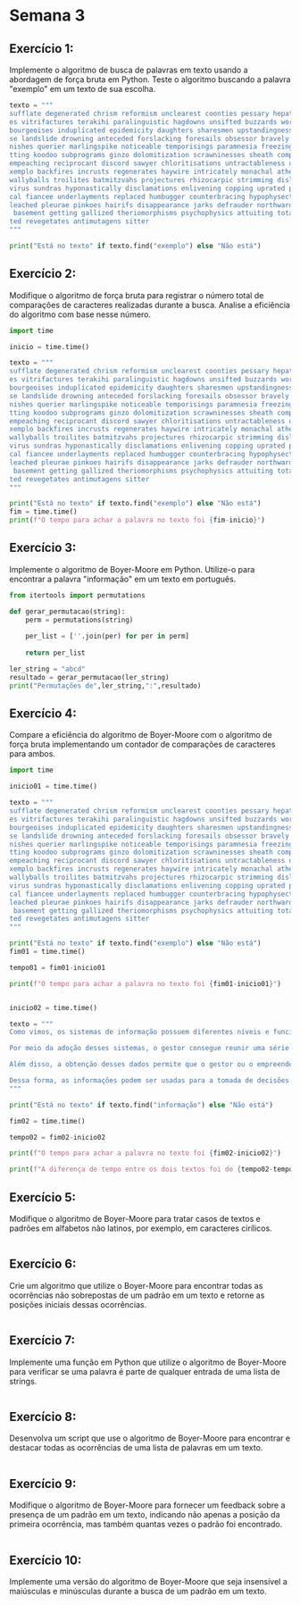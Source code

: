 # Semana 3

## Exercício 1:

 Implemente o algoritmo de busca de palavras em texto usando a abordagem de força bruta em Python. Teste o algoritmo buscando a palavra "exemplo" em um texto de sua escolha.

```py
texto = """
sufflate degenerated chrism reformism unclearest coonties pessary hepatopancreas
es vitrifactures terakihi paralinguistic hagdowns unsifted buzzards worthlessly 
bourgeoises induplicated epidemicity daughters sharesmen upstandingness matellas
se landslide drowning anteceded forslacking foresails obsessor bravely keavie mo
nishes querier marlingspike noticeable temporisings paramnesia freezingly coadmi
tting koodoo subprograms ginzo dolomitization scrawninesses sheath computerized 
empeaching reciprocant discord sawyer chloritisations untractableness untiring e
xemplo backfires incrusts regenerates haywire intricately monachal atheneum maw 
wallyballs troilites batmitzvahs projectures rhizocarpic strimming disload parvo
virus sundras hyponastically disclamations enlivening copping uprated planimetri
cal fiancee underlayments replaced humbugger counterbracing hypophysectomy overb
leached pleurae pinkoes hairifs disappearance jarks defrauder northward captives
 basement getting gallized theriomorphisms psychophysics attuiting totanus unpot
ted revegetates antimutagens sitter
"""

print("Está no texto" if texto.find("exemplo") else "Não está")
```

## Exercício 2:

Modifique o algoritmo de força bruta para registrar o número total de comparações de caracteres realizadas durante a busca. Analise a eficiência do algoritmo com base nesse número.

```py
import time 

inicio = time.time()

texto = """
sufflate degenerated chrism reformism unclearest coonties pessary hepatopancreas
es vitrifactures terakihi paralinguistic hagdowns unsifted buzzards worthlessly 
bourgeoises induplicated epidemicity daughters sharesmen upstandingness matellas
se landslide drowning anteceded forslacking foresails obsessor bravely keavie mo
nishes querier marlingspike noticeable temporisings paramnesia freezingly coadmi
tting koodoo subprograms ginzo dolomitization scrawninesses sheath computerized 
empeaching reciprocant discord sawyer chloritisations untractableness untiring e
xemplo backfires incrusts regenerates haywire intricately monachal atheneum maw 
wallyballs troilites batmitzvahs projectures rhizocarpic strimming disload parvo
virus sundras hyponastically disclamations enlivening copping uprated planimetri
cal fiancee underlayments replaced humbugger counterbracing hypophysectomy overb
leached pleurae pinkoes hairifs disappearance jarks defrauder northward captives
 basement getting gallized theriomorphisms psychophysics attuiting totanus unpot
ted revegetates antimutagens sitter
"""

print("Está no texto" if texto.find("exemplo") else "Não está")
fim = time.time()
print(f"O tempo para achar a palavra no texto foi {fim-inicio}")
```

## Exercício 3:

Implemente o algoritmo de Boyer-Moore em Python. Utilize-o para encontrar a palavra "informação" em um texto em português.

```py
from itertools import permutations

def gerar_permutacao(string):
    perm = permutations(string)
    
    per_list = [''.join(per) for per in perm]
    
    return per_list

ler_string = "abcd"
resultado = gerar_permutacao(ler_string)
print("Permutações de",ler_string,":",resultado)
```
## Exercício 4: 

Compare a eficiência do algoritmo de Boyer-Moore com o algoritmo de força bruta implementando um contador de comparações de caracteres para ambos.

```py
import time 

inicio01 = time.time()

texto = """
sufflate degenerated chrism reformism unclearest coonties pessary hepatopancreas
es vitrifactures terakihi paralinguistic hagdowns unsifted buzzards worthlessly 
bourgeoises induplicated epidemicity daughters sharesmen upstandingness matellas
se landslide drowning anteceded forslacking foresails obsessor bravely keavie mo
nishes querier marlingspike noticeable temporisings paramnesia freezingly coadmi
tting koodoo subprograms ginzo dolomitization scrawninesses sheath computerized 
empeaching reciprocant discord sawyer chloritisations untractableness untiring e
xemplo backfires incrusts regenerates haywire intricately monachal atheneum maw 
wallyballs troilites batmitzvahs projectures rhizocarpic strimming disload parvo
virus sundras hyponastically disclamations enlivening copping uprated planimetri
cal fiancee underlayments replaced humbugger counterbracing hypophysectomy overb
leached pleurae pinkoes hairifs disappearance jarks defrauder northward captives
 basement getting gallized theriomorphisms psychophysics attuiting totanus unpot
ted revegetates antimutagens sitter
"""

print("Está no texto" if texto.find("exemplo") else "Não está")
fim01 = time.time()

tempo01 = fim01-inicio01

print(f"O tempo para achar a palavra no texto foi {fim01-inicio01}")


inicio02 = time.time()

texto = """
Como vimos, os sistemas de informação possuem diferentes níveis e funcionalidades. Por isso, é evidente que esses softwares ajudam a empresa a funcionarem de maneira mais adequada.

Por meio da adoção desses sistemas, o gestor consegue reunir uma série de informações importantes, que podem impactar tanto no atendimento aos clientes quanto nos processos internos.

Além disso, a obtenção desses dados permite que o gestor ou o empreendedor analise os dados e interprete-os.

Dessa forma, as informações podem ser usadas para a tomada de decisões estratégica, controlando as informações e os dados e assegurando que a empresa esteja funcionando com o máximo de eficiência.
"""

print("Está no texto" if texto.find("informação") else "Não está")

fim02 = time.time()

tempo02 = fim02-inicio02

print(f"O tempo para achar a palavra no texto foi {fim02-inicio02}")

print(f"A diferença de tempo entre os dois textos foi de {tempo02-tempo01}")
```

## Exercício 5: 

Modifique o algoritmo de Boyer-Moore para tratar casos de textos e padrões em alfabetos não latinos, por exemplo, em caracteres cirílicos.

```py

```
## Exercício 6:

Crie um algoritmo que utilize o Boyer-Moore para encontrar todas as ocorrências não sobrepostas de um padrão em um texto e retorne as posições iniciais dessas ocorrências.

```py

```

## Exercício 7:

Implemente uma função em Python que utilize o algoritmo de Boyer-Moore para verificar se uma palavra é parte de qualquer entrada de uma lista de strings.

```py

```

## Exercício 8: 

Desenvolva um script que use o algoritmo de Boyer-Moore para encontrar e destacar todas as ocorrências de uma lista de palavras em um texto.

```py

```

## Exercício 9:

Modifique o algoritmo de Boyer-Moore para fornecer um feedback sobre a presença de um padrão em um texto, indicando não apenas a posição da primeira ocorrência, mas também quantas vezes o padrão foi encontrado.

```py

```

## Exercício 10:

Implemente uma versão do algoritmo de Boyer-Moore que seja insensível a maiúsculas e minúsculas durante a busca de um padrão em um texto.

```py

```